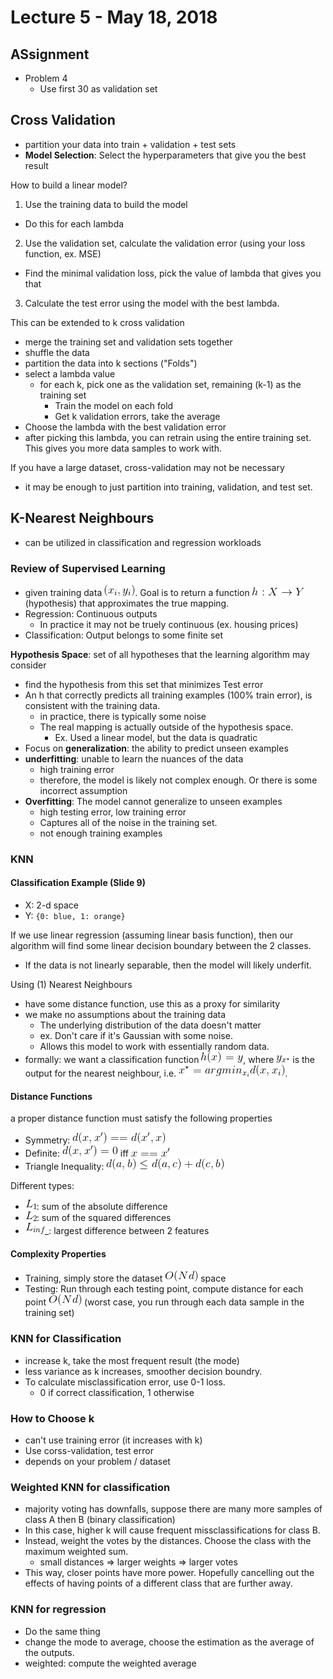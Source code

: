 # Lecture 5 - May 18, 2018

## ASsignment
- Problem 4
  - Use first 30 as validation set

## Cross Validation
- partition your data into train + validation + test sets
- **Model Selection**: Select the hyperparameters that give you the best result

How to build a linear model?
1. Use the training data to build the model
  - Do this for each lambda
2. Use the validation set, calculate the validation error (using your loss function, ex. MSE)
  - Find the minimal validation loss, pick the value of lambda that gives you that
3. Calculate the test error using the model with the best lambda.

This can be extended to k cross validation
- merge the training set and validation sets together
- shuffle the data
- partition the data into k sections ("Folds")
- select a lambda value
  - for each k, pick one as the validation set, remaining (k-1) as the training set
    - Train the model on each fold
    - Get k validation errors, take the average
- Choose the lambda with the best validation error
- after picking this lambda, you can retrain using the entire training set. This gives you more data samples to work with.

If you have a large dataset, cross-validation may not be necessary
- it may be enough to just partition into training, validation, and test set.

## K-Nearest Neighbours
- can be utilized in classification and regression workloads

### Review of Supervised Learning
- given training data ![latex-02885bdc-2777-4d01-8d41-abed5c2cfb0c](data/lecture5/latex-02885bdc-2777-4d01-8d41-abed5c2cfb0c.png). Goal is to return a function ![latex-28c8ebe1-3760-41a1-88df-396a736a00f6](data/lecture5/latex-28c8ebe1-3760-41a1-88df-396a736a00f6.png) (hypothesis) that approximates the true mapping.
- Regression: Continuous outputs
  - In practice it may not be truely continuous (ex. housing prices)
- Classification: Output belongs to some finite set

**Hypothesis Space**: set of all hypotheses that the learning algorithm may consider
- find the hypothesis from this set that minimizes Test error
- An h that correctly predicts all training examples (100% train error), is consistent with the training data.
  - in practice, there is typically some noise
  - The real mapping is actually outside of the hypothesis space.
    - Ex. Used a linear model, but the data is quadratic
- Focus on **generalization**: the ability to predict unseen examples
- **underfitting**: unable to learn the nuances of the data
  - high training error
  - therefore, the model is likely not complex enough. Or there is some incorrect assumption
- **Overfitting**: The model cannot generalize to unseen examples
  - high testing error, low training error
  - Captures all of the noise in the training set.
  - not enough training examples

### KNN

#### Classification Example (Slide 9)
- X: 2-d space
- Y: `{0: blue, 1: orange}`

If we use linear regression (assuming linear basis function), then our algorithm will find some linear decision boundary between the 2 classes.
- If the data is not linearly separable, then the model will likely underfit.

Using (1) Nearest Neighbours
- have some distance function, use this as a proxy for similarity
- we make no assumptions about the training data
  - The underlying distribution of the data doesn't matter
  - ex. Don't care if it's Gaussian with some noise.
  - Allows this model to work with essentially random data.
- formally: we want a classification function ![latex-2eb9bb7c-ddc4-454c-a70b-cb8ea9008726](data/lecture5/latex-2eb9bb7c-ddc4-454c-a70b-cb8ea9008726.png), where ![latex-2ba5676f-0c71-44c8-8d2d-70f76d74d2d3](data/lecture5/latex-2ba5676f-0c71-44c8-8d2d-70f76d74d2d3.png) is the output for the nearest neighbour, i.e. ![latex-f42ffd73-ffd6-45f3-8c07-64f69454934d](data/lecture5/latex-f42ffd73-ffd6-45f3-8c07-64f69454934d.png).

#### Distance Functions

a proper distance function must satisfy the following properties

- Symmetry: ![latex-c9493006-fad0-49ef-88f9-110073c92097](data/lecture5/latex-c9493006-fad0-49ef-88f9-110073c92097.png)
- Definite: ![latex-00a8d10d-4752-4faa-ab67-9dc1b9ebeec8](data/lecture5/latex-00a8d10d-4752-4faa-ab67-9dc1b9ebeec8.png) iff ![latex-23d2d6c4-8811-4ad5-a1bd-7a0096d8d3ff](data/lecture5/latex-23d2d6c4-8811-4ad5-a1bd-7a0096d8d3ff.png)
- Triangle Inequality: ![latex-21363469-fefe-41a7-a40a-16bcd60731c7](data/lecture5/latex-21363469-fefe-41a7-a40a-16bcd60731c7.png)

Different types:
- ![latex-53e30267-4b1c-403c-a737-970ea70ac415](data/lecture5/latex-53e30267-4b1c-403c-a737-970ea70ac415.png): sum of the absolute difference
- ![latex-0427e4ea-befc-41e4-8179-53d5c1e49613](data/lecture5/latex-0427e4ea-befc-41e4-8179-53d5c1e49613.png): sum of the squared differences
- ![latex-cf5944cc-df9c-44c9-9b00-496d7d329f9d](data/lecture5/latex-cf5944cc-df9c-44c9-9b00-496d7d329f9d.png)_: largest difference between 2 features

#### Complexity Properties
- Training, simply store the dataset ![latex-d8b48ec1-b1f2-40de-89db-dca6202506cd](data/lecture5/latex-d8b48ec1-b1f2-40de-89db-dca6202506cd.png) space
- Testing: Run through each testing point, compute distance for each point ![latex-75c4d42b-7392-42ee-bd75-6fe2769d1061](data/lecture5/latex-75c4d42b-7392-42ee-bd75-6fe2769d1061.png) (worst case, you run through each data sample in the training set)

### KNN for Classification
- increase k, take the most frequent result (the mode)
- less variance as k increases, smoother decision boundry.
- To calculate misclassification error, use 0-1 loss.
  - 0 if correct classification, 1 otherwise

### How to Choose k
- can't use training error (it increases with k)
- Use corss-validation, test error
- depends on your problem / dataset

### Weighted KNN for classification
- majority voting has downfalls, suppose there are many more samples of class A then B (binary classification)
- In this case, higher k will cause frequent missclassifications for class B.
- Instead, weight the votes by the distances. Choose the class with the maximum weighted sum.
  - small distances => larger weights => larger votes
- This way, closer points have more power. Hopefully cancelling out the effects of having points of a different class that are further away.

### KNN for regression
- Do the same thing
- change the mode to average, choose the estimation as the average of the outputs.
- weighted: compute the weighted average
